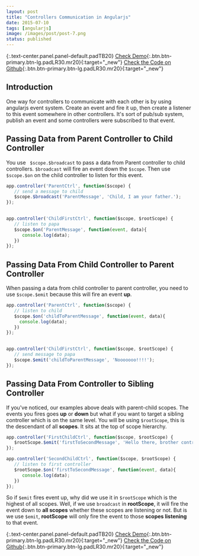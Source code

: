 ```yaml
---
layout: post
title: "Controllers Communication in Angularjs"
date: 2015-07-10
tags: [angularjs]
image: /images/post/post-7.png
status: published
--- 
```



{:.text-center.panel.panel-default.padTB20}
[Check Demo](/demos/angularjs-controller-communication/){:.btn.btn-primary.btn-lg.padLR30.mr20}{:target="_new"}
[Check the Code on Github](https://github.com/codingpajamas/ngcontrollercommunication){:.btn.btn-primary.btn-lg.padLR30.mr20}{:target="_new"}

## Introduction

One way for controllers to communicate with each other is by using angularjs event system. Create an event and fire it up, then create a listener to this event somewhere in other controllers. It's sort of pub/sub system, publish an event and some controllers were subscribed to that event.

## Passing Data from Parent Controller to Child Controller

You use ``` $scope.$broadcast``` to pass a data from Parent controller to child controllers. ```$broadcast``` will fire an event down the ```$scope```. Then use ```$scope.$on``` on the child controller to listen for this event.

~~~javascript 
app.controller('ParentCtrl', function($scope) {
   // send a message to child
   $scope.$broadcast('ParentMessage', 'Child, I am your father.');
});

 
app.controller('ChildFirstCtrl', function($scope, $rootScope) {     
   // listen to papa
   $scope.$on('ParentMessage', function(event, data){
      console.log(data); 
   }) 
}); 
~~~        

## Passing Data From Child Controller to Parent Controller

When passing a data from child controller to parent controller, you need to use ```$scope.$emit``` because this will fire an event **up**.

~~~javascript 
app.controller('ParentCtrl', function($scope) {
   // listen to child
   $scope.$on('childToParentMessage', function(event, data){
     console.log(data);
   })
});

 
app.controller('ChildFirstCtrl', function($scope, $rootScope) {     
   // send message to papa
   $scope.$emit('childToParentMessage', 'Nooooooo!!!!');
}); 
~~~  

## Passing Data From Controller to Sibling Controller

If you've noticed, our examples above deals with parent-child scopes. The events you fires goes **up** or **down** but what if you want to target a sibling controller which is on the same level. You will be using ```$rootScope```, this is the descendant of all **scopes**. It sits at the top of scope hierarchy.

~~~javascript
app.controller('FirstChildCtrl', function($scope, $rootScope) { 
   $rootScope.$emit('firstToSecondMessage', 'Hello there, brother controller'); 
}); 

app.controller('SecondChildCtrl', function($scope, $rootScope) {   
   // listen to first controller
   $rootScope.$on('firstToSecondMessage', function(event, data){
      console.log(data); 
   })
}); 
~~~ 

So if ```$emit``` fires event up, why did we use it in ```$rootScope``` which is the highest of all scopes. Well, if we use ```broadcast``` in **rootScope**, it will fire the event down to **all scopes** whether these scopes are listening or not. But is we use ```$emit```, **rootScope** will only fire the event to those **scopes listening** to that event. 


{:.text-center.panel.panel-default.padTB20}
[Check Demo](/demos/angularjs-controller-communication/){:.btn.btn-primary.btn-lg.padLR30.mr20}{:target="_new"}
[Check the Code on Github](https://github.com/codingpajamas/ngcontrollercommunication){:.btn.btn-primary.btn-lg.padLR30.mr20}{:target="_new"}